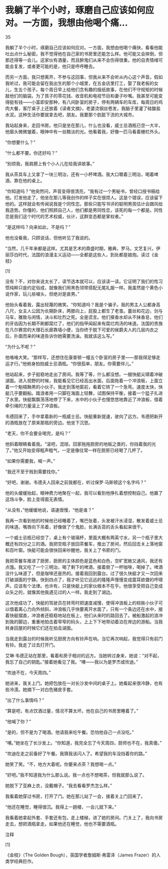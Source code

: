 # 我躺了半个小时，琢磨自己应该如何应对。一方面，我想由他喝个痛...

35

我躺了半个小时，琢磨自己应该如何应对。一方面，我想由他喝个痛快，看看他能吐出点什么秘密。我不觉得他在自己家的书房里还能怎么样。他可能又会摔倒，但那还得等一会儿。这家伙有酒量，而且醉鬼们从来不会伤得很重。他的自责情绪可能会复发，或者更可能的是，他只是呼呼睡去。

而另一方面，我只想离开，不参与这回事，但我从来不会听从内心这个声音。假如我听过，我可能会留在我出生的那个小城里，在五金店里打工，娶了我老板的女儿，生五个孩子。每个周日早上给他们念有趣的报纸故事，在他们不守规矩的时候敲他们的脑袋。为了孩子的零花钱、收音机和电视节目和妻子吵嘴。我甚至可能变得挺有钱——小富即安那种，有八间卧室的房子，停有两辆车的车库，每周日的鸡肉大餐，客厅桌子上还放着《读者文摘》，老婆烫钢丝卷发，我脑子里灌了硅酸盐水泥。这种生活你要就拿去吧，朋友。我要那个肮脏下流的大城市。

我站起身来，走回书房。他只是坐在那儿，什么也没看，威士忌酒瓶已空一大半，他眉头微微皱着，眼神中有一丝黯淡的光。他看着我，好像一匹马看着栅栏外头。

“你想要什么？”

“什么都不要。你还好吗？”

“别烦我，我肩膀上有个小人儿在给我讲故事。”

我从茶具车上又拿了一块三明治，还有一小杯啤酒。我大口嚼着三明治，喝着啤酒，靠在他的桌上。

“你知道吗？”他突然问，声音变得很清亮，“我有过一个男秘书，曾经口授书稿给他。打发他走了，他坐在那儿等我创作的样子实在很烦人。这是个错误，应该留下他的。这样就会有传闻说我是个同性恋。那些只能写书评的聪明男孩估计会跟风给我造势。你懂的，他们照顾自己人，他们都是男同性恋，该死的每一个都是。同性恋是我们这个时代的艺术权威，伙计，这群变态都是掌权者。”

“是这样吗？向来如此，不是吗？”

他也没看我，只顾说话，但他听见了我说的。

“当然，几千年来都是这样。尤其是艺术的鼎盛时期，雅典，罗马，文艺复兴，伊丽莎白时代，法国的浪漫主义运动——全都是这些人，到处都是娘炮。读过《金枝》

[1]

没有？不，对你来说太长了，读节选本就可以，应该读一读。它证明了我们的性习惯纯粹只是约定俗成，就像我们用黑色领带搭配无尾礼服一样。我虽然是个黄色小说作家，玩儿些噱头，但绝对是直男。”

他抬头看着我，露出轻蔑的微笑。“你知道吗？我是个骗子。我的男主人公都身高八尺，女主人公因为长期卧床，两膝向上，屁股上都生了老茧。蕾丝和花边，剑与马车，雅致与闲情，决斗和壮烈之死。全是谎言。他们搽香水却从不抹香皂，他们的牙齿因为长期不刷都腐烂了，他们的指甲闻起来有腐烂肉汤的味道。法国的贵族在凡尔赛宫的大理石长廊靠墙小便，当你终于脱下可爱的侯爵夫人的几层内衣之后，扑面而来的味道告诉你她需要洗澡。我就该这么写。”

“为什么不呢？”

他咯咯大笑。“那样写，还想住在康普顿一幢五个卧室的房子里——那我得足够走运才行。”他俯身拍拍威士忌酒瓶。“你很孤单，朋友。你需要伴儿。”

他站起来，步子挺稳地走出了房间。我等了等，什么都没想。一艘快艇尖啸着冲破湖面。进入视野的时候，我能看见它已经高出水面，后面拖着一个冲浪板，上面立着一个魁梧黝黑的小伙子。我走到落地窗前，看着它转了一个急弯。速度太快，快艇几乎要翻船。踏浪者用一只脚在海面上轻舞，试图保持平衡，接着一个猛子扎进了水里。快艇飘飘荡荡地停了下来，水中的小伙子也慢悠悠地靠近了冲浪板，借着牵引绳的力量滚上了冲浪板。

韦德回来了，手中拿着新的一瓶威士忌。快艇重新提速，驶向了远方。韦德把新开的酒瓶放在了原来那瓶的旁边。他坐下沉思。

“老天，你不会要全喝完，是吗？”

他斜着眼睛看着我。“滚吧，混球。回家拖拖厨房的地板之类的，你挡着我的光了。”他又开始变得粗声粗气，一定是像往常一样在厨房已经喝了几杯了。

“如果你需要我，喊一声。”

“我还不至于贱到需要找你。”

“好吧，谢谢。韦德夫人回来之前我都在，听过保罗·马斯顿这个名字吗？”

他的头缓缓抬起，眼神费力地聚在一起，我可以看到他挣扎着想控制自己。他赢了这场斗争，脸上变得面无表情。

“从没有，”他缓缓地说，语速很慢，“他是谁？”

我再一次看到他的时候他已经睡着了，嘴巴张着，头发被汗水浸湿，散发着威士忌的味道。嘴唇向下吊着，好像做了个鬼脸，长满舌苔的舌头看起来很干。

一个威士忌瓶已经空了，桌上有个玻璃杯，里面大概有两英寸水，另一个瓶子里大概还有四分之三的酒。我把空瓶子放回茶餐车，推出了房间，然后回去关上落地窗和百叶窗。快艇可能会很快回来吵醒他，我关上了书房的门。

我把茶餐车推进了厨房，厨房的主体颜色是蓝色和白色，空旷宽敞又通风，我还有点饿。我又吃了一个三明治，喝了剩下的啤酒，接着倒了一杯咖啡，喝掉了。啤酒没什么味道了，但是咖啡还是热的。接着我回到露台。过了很久快艇才又一次回来打破湖面的宁静。快到四点了，我才听见它远远的隆隆声慢慢变成震耳欲聋的呼啸声。应该有个法律。也许有，只是快艇上的家伙根本不在乎。他很享受把自己变成众矢之的，就像其他我遇见过的人一样。我走到了湖边。

这次他成功了，快艇的驾驶员在转弯时把速度减慢，使得冲浪板上的棕肤小伙子可以借着离心力向外倾斜，冲浪板几乎快要离开水面了，只有一个条边还在水中，接着快艇摆直，冲浪者还稳稳地站在板上，他们从来时的路回去了。被船激起的浪冲到我的脚边，重重地拍击着窄窄的码头，上上下下地带动着泊在岸边的游船。当我转身回屋的时候它们还在拍击湖面。

当我走到露台的时候我听见厨房方向有铃声在响。当它再次响起，我觉得只有前门有铃。我走了过去打开门。

艾琳·韦德正站在那里，看着和房子相对的远方。当她转过身来，她说：“对不起，我忘了自己的钥匙。”接着她看见了我。“噢——我以为是罗杰或坎迪。”

“坎迪不在，今天周四。”

她进来，我关上门。她把包放在一对长沙发中间的桌子上。她看起来很冷静，也有些冷漠。她摘下一对白色猪皮手套。

“出了什么事情吗？”

“算是吧，有点饮酒过量，情况不算太坏。他在自己的书房里睡着了。”

“他喊了你？”

“是的，但不是为了喝酒。他请我来吃午餐。恐怕他自己一点没吃。”

“噢。”她坐在了长沙发上。“你知道，我完全忘了今天周四，厨师也不在，我真傻。”

“坎迪在走之前备好了午餐。我猜我该闪人了。希望我的车没挡着你的路。”

她笑了笑。“不，地方大着呢。你要来点茶？我想喝一点。”

“好吧。”我不知道我为什么那么说。我一点也不想喝茶，但我就那么说了。

她脱下了亚麻上衣，没戴帽子。“我去看看罗杰怎么样。”

我看着她穿过书房，打开了门。她在那儿站了一会，接着关上门回来了。

“他还在睡觉，睡得很沉。我得上一趟楼，一会儿就下来。”

我看着她拿起外套、手套还有包，走上楼梯，进了她的房间。门关上了，我向书房走去，想把酒瓶拿走。如果他还在睡觉，他也不需要酒瓶。

注释

[1]

《金枝》（The Golden Bough），英国学者詹姆斯·弗雷泽（James Frazer）的人类学经典巨作。